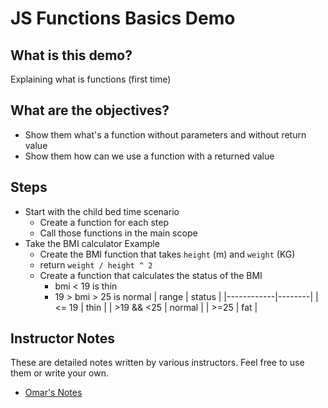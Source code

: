 # JS Functions Basics Demo

## What is this demo?

Explaining what is functions (first time)

## What are the objectives?

- Show them what's a function without parameters and without return value
- Show them how can we use a function with a returned value

## Steps

- Start with the child bed time scenario
  - Create a function for each step
  - Call those functions in the main scope
- Take the BMI calculator Example
  - Create the BMI function that takes `height` (m) and `weight` (KG)
  - return `weight / height ^ 2`
  - Create a function that calculates the status of the BMI
    - bmi < 19 is thin
    - 19 > bmi > 25 is normal
      | range | status |
      |------------|--------|
      | <= 19 | thin |
      | >19 && <25 | normal |
      | >=25 | fat |

## Instructor Notes

These are detailed notes written by various instructors. Feel free to use them or write your own.

- [Omar's Notes](https://github.com/JoinCODED/DEMO-Template/blob/main/solution.js)
